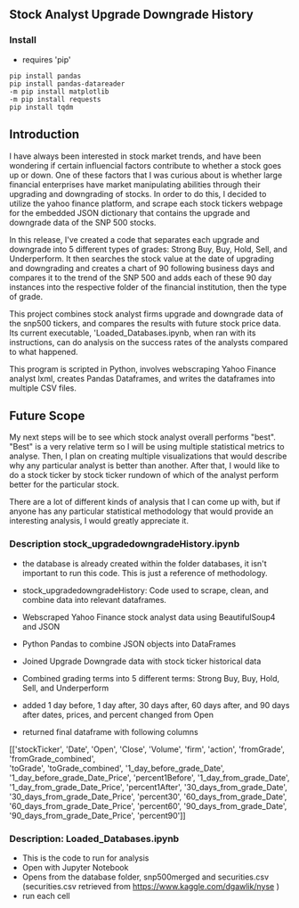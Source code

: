 ## Stock Analyst Upgrade Downgrade History

### Install

* requires 'pip' 

```
pip install pandas
pip install pandas-datareader
-m pip install matplotlib
-m pip install requests
pip install tqdm
```

## Introduction

I have always been interested in stock market trends, and have been wondering if certain influencial factors contribute to whether a stock goes up or down. One of these factors that I was curious about is whether large financial enterprises have market manipulating abilities through their upgrading and downgrading of stocks. In order to do this, I decided to utilize the yahoo finance platform, and scrape each stock tickers webpage for the embedded JSON dictionary that contains the upgrade and downgrade data of the SNP 500 stocks.

In this release, I've created a code that separates each upgrade and downgrade into 5 different types of grades: Strong Buy, Buy, Hold, Sell, and Underperform. It then searches the stock value at the date of upgrading and downgrading and creates a chart of 90 following business days and compares it to the trend of the SNP 500 and adds each of these 90 day instances into the respective folder of the financial institution, then the type of grade. 

This project combines stock analyst firms upgrade and downgrade data of the snp500 tickers, and compares the results with future stock price data. Its current executable, 'Loaded_Databases.ipynb, when ran with its instructions, can do analysis on the success rates of the analysts compared to what happened.

This program is scripted in Python, involves webscraping Yahoo Finance analyst lxml, creates Pandas Dataframes, and writes the dataframes into multiple CSV files.

## Future Scope

My next steps will be to see which stock analyst overall performs "best". "Best" is a very relative term so I will be using multiple statistical metrics to analyse. Then, I plan on creating multiple visualizations that would describe why any particular analyst is better than another. After that, I would like to do a stock ticker by stock ticker rundown of which of the analyst perform better for the particular stock.

There are a lot of different kinds of analysis that I can come up with, but if anyone has any particular statistical methodology that would provide an interesting analysis, I would greatly appreciate it.

### Description stock_upgradedowngradeHistory.ipynb

* the database is already created within the folder databases, it isn't important to run this code. This is just a reference of methodology.

* stock_upgradedowngradeHistory: Code used to scrape, clean, and combine data into relevant dataframes.
* Webscraped Yahoo Finance stock analyst data using BeautifulSoup4 and JSON
* Python Pandas to combine JSON objects into DataFrames
* Joined Upgrade Downgrade data with stock ticker historical data
* Combined grading terms into 5 different terms: Strong Buy, Buy, Hold, Sell, and Underperform
* added 1 day before, 1 day after, 30 days after, 60 days after, and 90 days after dates, prices, and percent changed from Open

* returned final dataframe with following columns

[['stockTicker',
 'Date',
 'Open',
 'Close',
 'Volume',
 'firm',
 'action',
 'fromGrade',
 'fromGrade_combined',          
 'toGrade',
 'toGrade_combined',
 '1_day_before_grade_Date',
 '1_day_before_grade_Date_Price',
 'percent1Before',
 '1_day_from_grade_Date',
 '1_day_from_grade_Date_Price',
 'percent1After',
 '30_days_from_grade_Date',
 '30_days_from_grade_Date_Price',
 'percent30',
 '60_days_from_grade_Date',
 '60_days_from_grade_Date_Price',
 'percent60',
 '90_days_from_grade_Date',
 '90_days_from_grade_Date_Price',
 'percent90']]



### Description: Loaded_Databases.ipynb

* This is the code to run for analysis
* Open with Jupyter Notebook
* Opens from the database folder, snp500merged and securities.csv (securities.csv retrieved from https://www.kaggle.com/dgawlik/nyse )
* run each cell


